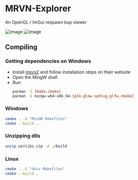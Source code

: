 # MRVN-Explorer

An OpenGL / ImGui respawn bsp viewer

![image](https://user-images.githubusercontent.com/64418963/229067842-74185039-3221-49e7-9d52-9bf4591b88cc.png)
![image](https://user-images.githubusercontent.com/64418963/229067977-9eac514e-3fe3-4617-8556-b19e9466e494.png)

## Compiling
### Getting dependencies on Windows
- Install [msys2](https://www.msys2.org/) and follow installation steps on their website
- Open the MingW shell
- Run:
  ```sh
  pacman -S {make,cmake}
  pacman -S mingw-w64-x86_64-{glm,glew,spdlog,glfw,cmake}
  ```

### Windows
```sh
cmake . -G "MinGW Makefiles"
cmake --build .
```

### Unzipping dlls
```sh
unzip winlibs.zip -d ./build
```

### Linux
```sh
cmake . -G "Unix Makefiles"
cmake --build .
```
